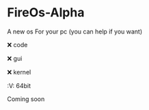 # FireOs-Alpha
A new os For your pc (you can help if you want)


:x: code

:x: gui

:x: kernel 

:V: 64bit

Coming soon
